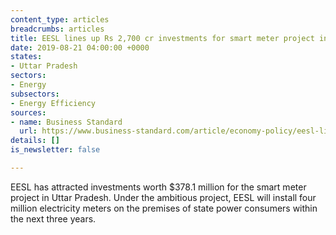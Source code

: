 ```yaml
---
content_type: articles
breadcrumbs: articles
title: EESL lines up Rs 2,700 cr investments for smart meter project in UP
date: 2019-08-21 04:00:00 +0000
states:
- Uttar Pradesh
sectors:
- Energy
subsectors:
- Energy Efficiency
sources:
- name: Business Standard
  url: https://www.business-standard.com/article/economy-policy/eesl-lines-up-rs-2-700-cr-investments-for-smart-meter-project-in-up-119081300755_1.html
details: []
is_newsletter: false

---
```

EESL has attracted investments worth $378.1 million for the smart meter project in Uttar Pradesh. Under the ambitious project, EESL will install four million electricity meters on the premises of state power consumers within the next three years.
